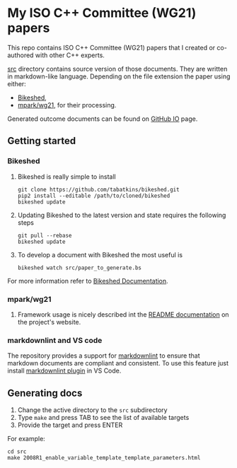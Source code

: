 # My ISO C++ Committee (WG21) papers

This repo contains ISO C++ Committee (WG21) papers that I created or co-authored with other
C++ experts.

[src](src) directory contains source version of those documents. They are written in markdown-like
language. Depending on the file extension the paper using either:
- [Bikeshed](https://github.com/tabatkins/bikeshed),
- [mpark/wg21](https://github.com/mpark/wg21),
for their processing.

Generated outcome documents can be found on [GitHub IO](https://mpusz.github.io/wg21-papers)
page.


## Getting started

### Bikeshed

1. Bikeshed is really simple to install

    ```shell
    git clone https://github.com/tabatkins/bikeshed.git
    pip2 install --editable /path/to/cloned/bikeshed
    bikeshed update
    ```

2. Updating Bikeshed to the latest version and state requires the following steps

    ```shell
    git pull --rebase
    bikeshed update
    ```

3. To develop a document with Bikeshed the most useful is

    ```shell
    bikeshed watch src/paper_to_generate.bs
    ```

For more information refer to [Bikeshed Documentation](https://tabatkins.github.io/bikeshed/).

### mpark/wg21

1. Framework usage is nicely described int the [README documentation](https://github.com/mpark/wg21)
   on the project's website.

### markdownlint and VS code

The repository provides a support for [markdownlint](https://github.com/DavidAnson/markdownlint)
to ensure that markdown documents are compliant and consistent. To use this feature just install
[markdownlint plugin](https://marketplace.visualstudio.com/items?itemName=DavidAnson.vscode-markdownlint)
in VS Code.

## Generating docs

1. Change the active directory to the `src` subdirectory
2. Type `make` and press TAB to see the list of available targets
3. Provide the target and press ENTER

For example:

```shell
cd src
make 2008R1_enable_variable_template_template_parameters.html 
```
